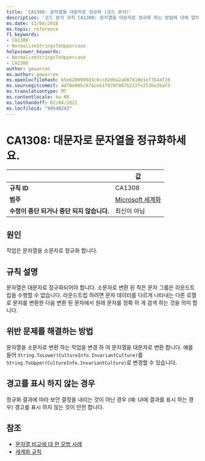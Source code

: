 ```yaml
---
title: 'CA1308: 문자열을 대문자로 정규화 (코드 분석)'
description: '코드 분석 규칙 CA1308: 문자열을 대문자로 정규화 하는 방법에 대해 알아봅니다.'
ms.date: 11/04/2016
ms.topic: reference
f1_keywords:
- CA1308
- NormalizeStringsToUppercase
helpviewer_keywords:
- NormalizeStringsToUppercase
- CA1308
author: gewarren
ms.author: gewarren
ms.openlocfilehash: b5e6280995d3c6cc82d6a2a087d10e1ef7b44f28
ms.sourcegitcommit: 4df8e005c074ceb1f978f007b222fe253be2baf3
ms.translationtype: MT
ms.contentlocale: ko-KR
ms.lasthandoff: 02/04/2021
ms.locfileid: "99548242"
---
```

# <a name="ca1308-normalize-strings-to-uppercase"></a>CA1308: 대문자로 문자열을 정규화하세요.

| | 값 |
|-|-|
| **규칙 ID** |CA1308|
| **범주** |[Microsoft 세계화](globalization-warnings.md)|
| **수정이 중단 되거나 중단 되지 않습니다.** |최신이 아님|

## <a name="cause"></a>원인

작업은 문자열을 소문자로 정규화 합니다.

## <a name="rule-description"></a>규칙 설명

문자열은 대문자로 정규화되어야 합니다. 소문자로 변환 된 작은 문자 그룹은 라운드트립을 수행할 수 없습니다. 라운드트립 하려면 문자 데이터를 다르게 나타내는 다른 로캘로 문자를 변환한 다음 변환 된 문자에서 원래 문자를 정확 하 게 검색 하는 것을 의미 합니다.

## <a name="how-to-fix-violations"></a>위반 문제를 해결하는 방법

문자열을 소문자로 변환 하는 작업을 변경 하 여 문자열을 대문자로 변환 합니다. 예를 들어 `String.ToLower(CultureInfo.InvariantCulture)`를 `String.ToUpper(CultureInfo.InvariantCulture)`로 변경할 수 있습니다.

## <a name="when-to-suppress-warnings"></a>경고를 표시 하지 않는 경우

정규화 결과에 따라 보안 결정을 내리는 것이 아닌 경우 (예: UI에 결과를 표시 하는 경우) 경고를 표시 하지 않는 것이 안전 합니다.

## <a name="see-also"></a>참조

- [문자열 비교에 대 한 모범 사례](../../../standard/base-types/best-practices-strings.md)
- [세계화 규칙](globalization-warnings.md)
